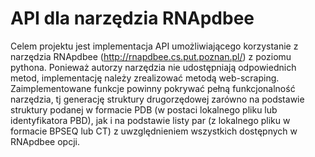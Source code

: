 # API dla narzędzia RNApdbee

Celem projektu jest implementacja API umożliwiającego korzystanie z narzędzia RNApdbee
(http://rnapdbee.cs.put.poznan.pl/) z poziomu pythona. Ponieważ autorzy narzędzia nie udostępniają
odpowiednich metod, implementację należy zrealizować metodą web-scraping.
Zaimplementowane funkcje powinny pokrywać pełną funkcjonalność narzędzia, tj generację
struktury drugorzędowej zarówno na podstawie struktury podanej w formacie PDB (w postaci
lokalnego pliku lub identyfikatora PBD), jak i na podstawie listy par (z lokalnego pliku w formacie
BPSEQ lub CT) z uwzględnieniem wszystkich dostępnych w RNApdbee opcji.